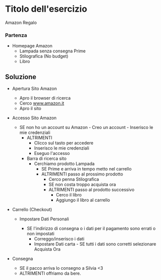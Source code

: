 
# Titolo dell'esercizio

Amazon Regalo

### Partenza

- Homepage Amazon
  - Lampada senza consegna Prime
  - Stilografica (No budget)
  - Libro 
  


## Soluzione 

- Apertura Sito Amazon
  - Apro il browser di ricerca
  - Cerco www.amazon.it
  - Apro il sito
- Accesso  Sito Amazon
  - SE non ho un account su Amazon
        - Creo un account
          - Inserisco le mie credenziali
    - ALTRIMENTI
        - Clicco sul tasto per accedere
        - Inserisco le mie credenziali
        - Eseguo l'accesso
    - Barra di ricerca sito
        - Cerchiamo prodotto Lampada
             - SE Prime e arriva in tempo metto nel carrello
             - ALTRIMENTI passo al prossimo prodotto  
                  - Cerco penna Stilografica
                  - SE non costa troppo acquista ora
                  - ALTRIMENTI passo al prodotto successivo
                    - Cerco il libro
                    - Aggiungo il libro al carrello 

- Carrello (Checkout)
    - Impostare Dati Personali
    
      - SE l'indirizzo di consegna o i dati per il pagamento sono errati o non impostati
        - Correggo/inserisco i dati
        - Impostare Dati carta
              - SE tutti i dati sono corretti selezionare Acquista Ora

- Consegna
    - SE il pacco arriva lo consegno a Silvia <3
    - ALTRIMENTI offriamo da bere. 
          
          
